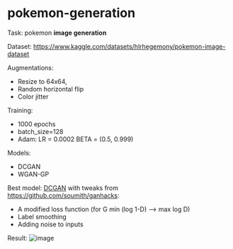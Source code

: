 # pokemon-generation

Task: pokemon __image generation__

Dataset: https://www.kaggle.com/datasets/hlrhegemony/pokemon-image-dataset

Augmentations: 

- Resize to 64x64,
- Random horizontal flip
- Color jitter

Training:

- 1000 epochs
- batch_size=128
- Adam: LR = 0.0002 BETA = (0.5, 0.999)

Models: 

- DCGAN
- WGAN-GP

Best model: [DCGAN](https://github.com/searayeah/pokemon-generation/blob/main/DCGAN%20real%20label%20smoothing.ipynb) with tweaks from https://github.com/soumith/ganhacks:

- A modified loss function (for G min (log 1-D) --> max log D)
- Label smoothing
- Adding noise to inputs

Result:
![image](https://user-images.githubusercontent.com/57370975/227232357-c3a40efe-af1f-4aa5-ab9a-e9ad8e215b70.png)
